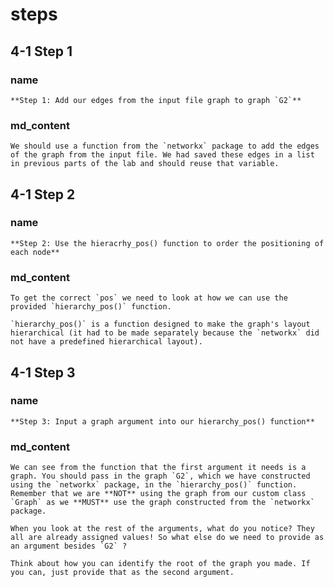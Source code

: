 <!--title={Adding edges and Getting the "pos"}-->

<!--badges={Python:11,Algorithms:15}-->

<!--concepts={directedGraphs, introToGraphs, useOfGraphs}-->

# steps

## 4-1 Step 1

### name

```
**Step 1: Add our edges from the input file graph to graph `G2`**
```

### md_content

```
We should use a function from the `networkx` package to add the edges of the graph from the input file. We had saved these edges in a list in previous parts of the lab and should reuse that variable.  
```

## 4-1 Step 2

### name

```
**Step 2: Use the hieracrhy_pos() function to order the positioning of each node**
```

### md_content

```
To get the correct `pos` we need to look at how we can use the provided `hierarchy_pos()` function. 

`hierarchy_pos()` is a function designed to make the graph's layout hierarchical (it had to be made separately because the `networkx` did not have a predefined hierarchical layout).   
```

## 4-1 Step 3

### name

```
**Step 3: Input a graph argument into our hierarchy_pos() function**
```

### md_content

```
We can see from the function that the first argument it needs is a graph. You should pass in the graph `G2`, which we have constructed using the `networkx` package, in the `hierarchy_pos()` function. Remember that we are **NOT** using the graph from our custom class `Graph` as we **MUST** use the graph constructed from the `networkx` package.

When you look at the rest of the arguments, what do you notice? They all are already assigned values! So what else do we need to provide as an argument besides `G2` ?

Think about how you can identify the root of the graph you made. If you can, just provide that as the second argument.    
```


